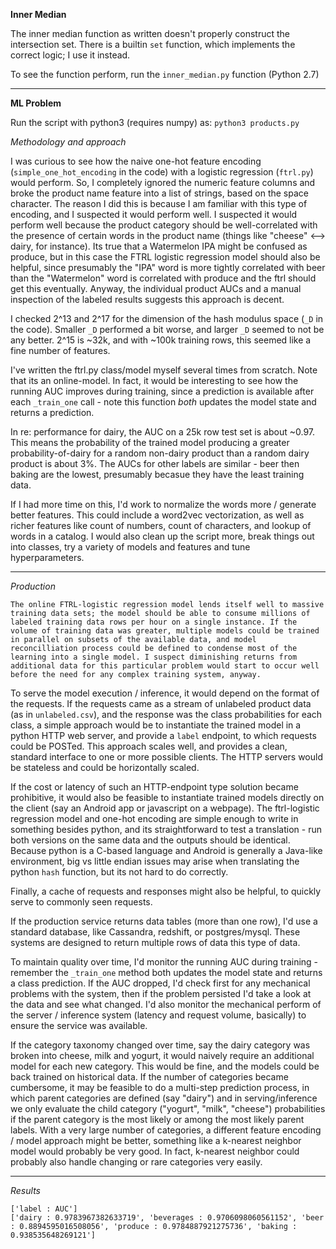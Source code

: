 **Inner Median**

The inner median function as written doesn't properly construct the intersection set.
There is a builtin `set` function, which implements the correct logic; I use it instead.

To see the function perform, run the `inner_median.py` function (Python 2.7)

-----------------------------


**ML Problem**

   Run the script with python3 (requires numpy) as: `python3 products.py`


   *Methodology and approach*

   I was curious to see how the naive one-hot feature encoding (`simple_one_hot_encoding` in the code) with a logistic regression (`ftrl.py`) would perform. So, I completely ignored the numeric feature columns and broke the product name feature into a list of strings, based on the space character. The reason I did this is because I am familiar with this type of encoding, and I suspected it would perform well. I suspected it would perform well because the product category should be well-correlated with the presence of certain words in the product name (things like "cheese" <--> dairy, for instance). Its true that a Watermelon IPA might be confused as produce, but in this case the FTRL logistic regression model should also be helpful, since presumably the "IPA" word is more tightly correlated with beer than the "Watermelon" word is correlated with produce and the ftrl should get this eventually. Anyway, the individual product AUCs and a manual inspection of the labeled results suggests this approach is decent.

   I checked 2^13 and 2^17 for the dimension of the hash modulus space (`_D` in the code). Smaller `_D` performed a bit worse, and larger `_D` seemed to not be any better. 2^15 is ~32k, and with ~100k training rows, this seemed like a fine number of features. 

   I've written the ftrl.py class/model myself several times from scratch. Note that its an online-model. In fact, it would be interesting to see how the running AUC improves during training, since a prediction is available after each `_train_one` call - note this function _both_ updates the model state and returns a prediction.

   In re: performance for dairy, the AUC on a 25k row test set is about ~0.97. This means the probability of the trained model producing a greater probability-of-dairy for a random non-dairy product than a random dairy product is about 3%. The AUCs for other labels are similar - beer then baking are the lowest, presumably becasue they have the least training data.   
  
   If I had more time on this, I'd work to normalize the words more / generate better features.
   This could include a word2vec vectorization, as well as richer features like count of numbers, count of characters, and lookup of words in a catalog.
   I would also clean up the script more, break things out into classes, try a variety of models and features and tune hyperparameters.


-------------------------------------

*Production*

    The online FTRL-logistic regression model lends itself well to massive training data sets; the model should be able to consume millions of labeled training data rows per hour on a single instance. If the volume of training data was greater, multiple models could be trained in parallel on subsets of the available data, and model reconcilliation process could be defined to condense most of the learning into a single model. I suspect diminishing returns from additional data for this particular problem would start to occur well before the need for any complex training system, anyway.

To serve the model execution / inference, it would depend on the format of the requests. If the requests came as a stream of unlabeled product data (as in `unlabeled.csv`), and the response was the class probabilities for each class, a simple approach would be to instantiate the trained model in a python HTTP web server, and provide a `label` endpoint, to which requests could be POSTed. This approach scales well, and provides a clean, standard interface to one or more possible clients. The HTTP servers would be stateless and could be horizontally scaled.

If the cost or latency of such an HTTP-endpoint type solution became prohibitive, it would also be feasible to instantiate trained models directly on the client (say an Android app or javascript on a webpage). The ftrl-logistic regression model and one-hot encoding are simple enough to write in something besides python, and its straightforward to test a translation - run both versions on the same data and the outputs should be identical. Because python is a C-based language and Android is generally a Java-like environment, big vs little endian issues may arise when translating the python `hash` function, but its not hard to do correctly.

Finally, a cache of requests and responses might also be helpful, to quickly serve to commonly seen requests.

If the production service returns data tables (more than one row), I'd use a standard database, like Cassandra, redshift, or postgres/mysql. These systems are designed to return multiple rows of data this type of data.

To maintain quality over time, I'd monitor the running AUC during training - remember the `_train_one` method both updates the model state and returns a class prediction. If the AUC dropped, I'd check first for any mechanical problems with the system, then if the problem persisted I'd take a look at the data and see what changed. I'd also monitor the mechanical perform of the server / inference system (latency and request volume, basically) to ensure the service was available.

If the category taxonomy changed over time, say the dairy category was broken into cheese, milk and yogurt, it would naively require an additional model for each new category. This would be fine, and the models could be back trained on historical data. If the number of categories became cumbersome, it may be feasible to do a multi-step prediction process, in which parent categories are defined (say "dairy") and in serving/inference we only evaluate the child category ("yogurt", "milk", "cheese") probabilities if the parent category is the most likely or among the most likely parent labels. With a very large number of categories, a different feature encoding / model approach might be better, something like a k-nearest neighbor model would probably be very good. In fact, k-nearest neighbor could probably also handle changing or rare categories very easily.


------------------------------

*Results*
```
['label : AUC']
['dairy : 0.9783967382633719', 'beverages : 0.9706098060561152', 'beer : 0.8894595016508056', 'produce : 0.9784887921275736', 'baking : 0.938535648269121']
```
